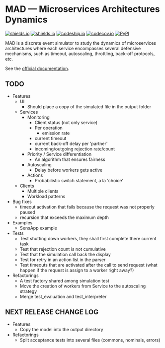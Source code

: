 # MAD &mdash; Microservices Architectures Dynamics

[![shields.io](https://img.shields.io/pypi/v/MAD.svg)](https://pypi.python.org/pypi/MAD)
[![shields.io](https://img.shields.io/pypi/l/MAD.svg)](http://www.gnu.org/licenses/gpl-3.0.en.html)
[![codeship.io](https://img.shields.io/codeship/68381610-6386-0133-dbbe-16f6a7024b95.svg)](https://codeship.com/projects/112817)
[![codecov.io](https://img.shields.io/codecov/c/github/fchauvel/MAD/master.svg)](https://codecov.io/github/fchauvel/MAD)
[![PyPI](https://img.shields.io/pypi/dm/MAD.svg)](http://pypi-ranking.info/module/MAD)


MAD is a discrete event simulator to study the dynamics of microservices architectures where each service encompasses 
several defensive mechanisms, such as timeout, autoscaling, throttling, back-off protocols, etc.

See the [official documentation](http://www.pythonhosted.org/MAD).

## TODO

 * Features
    * UI
        * Should place a copy of the simulated file in the output folder
    * Services
        * Monitoring
            * Client status (not only service)
            * Per operation
                * emission rate
            * current timeout
            * current back-off delay per 'partner'
            * incoming/outgoing rejection rate/count
        * Priority / Service differentiation
            * An algorithm that ensures fairness
        * Autoscaling
            * Delay before workers gets active
        * Actions
            * Probabilistic switch statement, a la 'choice'
    * Clients
        * Multiple clients
        * Workload patterns
 * Bug fixes
    * timeout activation that fails because the request was not properly paused
    * recursion that exceeds the maximum depth
 * Examples
    * SensApp example
 * Tests
    * Test shutting down workers, they shall first complete there current task
    * Test that rejection count is not cumulative
    * Test that the simulation call back the display
    * Test for retry in an action list in the parser
    * Test timeouts that are activated after the call to send request (what happen if the request is assign to a worker
    right away?)
 * Refactorings
    * A test factory shared among simulation test
    * Move the creation of workers from Service to the autoscaling strategy
    * Merge test_evaluation and test_interpreter
 
## NEXT RELEASE CHANGE LOG

 * Features
    * Copy the model into the output directory
 * Refactorings
    * Split acceptance tests into several files (commons, nominals, errors)
 


    